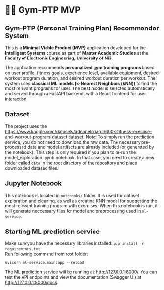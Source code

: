 # 🏋️‍♂️ Gym-PTP MVP

## Gym-PTP (Personal Training Plan) Recommender System

This is a **Minimal Viable Product (MVP)** application developed for the **Intelligent Systems** course as part of **Master Academic Studies** at the **Faculty of Electronic Engineering, University of Niš**.  

The application recommends **personalized gym training programs** based on user profile, fitness goals, experience level, available equipment, desired workout program duration, and desired workout duration per workout. The system uses **classical ML models (k-Nearest Neighbors (kNN))** to find the most relevant programs for user. The best model is selected automatically and served through a FastAPI backend, with a React frontend for user interaction.

## Dataset

The project uses the https://www.kaggle.com/datasets/adnanelouardi/600k-fitness-exercise-and-workout-program-dataset dataset. Note: To simply run the prediction service, you do not need to download the raw data. The necessary pre-processed data and model artifacts are already included (or generated by the notebook). This step is only required if you plan to re-run the model_exploration.ipynb notebook. In that case, you need to create a new folder called `data` in the root directory of the repository and place downloaded datased files.

## Jupyter Notebook
This notebook is located in `notebooks/` folder. It is used for dataset exploration and cleaning, as well as creating KNN model for suggesting the most relevant training program with exercises. When this notebook is run, it will generate neccessary files for model and preprocessing used in `ml-service`. 

## Starting ML prediction service
Make sure you have the necessary libraries installed: `pip install -r requirements.txt`. \
Run following command from root folder: 
```
uvicorn ml-service.main:app --reload
```

The ML prediction service will be running at: http://127.0.0.1:8000/. You can test the API endpoints and view the documentation (Swagger UI) at http://127.0.0.1:8000/docs.